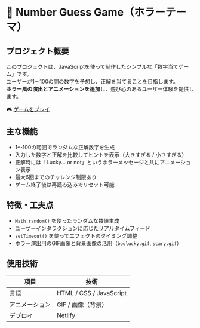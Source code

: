 # 👻 Number Guess Game（ホラーテーマ）

## プロジェクト概要

このプロジェクトは、JavaScriptを使って制作したシンプルな「数字当てゲーム」です。  
ユーザーが1〜100の間の数字を予想し、正解を当てることを目指します。  
**ホラー風の演出とアニメーションを追加**し、遊び心のあるユーザー体験を提供します。

🎮 [ゲームをプレイ](https://number-guess-gamebyshkim.netlify.app)


## 主な機能

- 1〜100の範囲でランダムな正解数字を生成
- 入力した数字と正解を比較してヒントを表示（大きすぎる / 小さすぎる）
- 正解時には「Lucky... or not」というホラーメッセージと共にアニメーション表示
- 最大6回までのチャレンジ制限あり
- ゲーム終了後は再読み込みでリセット可能

## 特徴・工夫点

- `Math.random()` を使ったランダムな数値生成
- ユーザーインタラクションに応じたリアルタイムフィード
- `setTimeout()` を使ってエフェクトのタイミング調整
- ホラー演出用のGIF画像と背景画像の活用（`boolucky.gif`, `scary.gif`）


## 使用技術

| 項目         | 技術        |
|--------------|-------------|
| 言語         | HTML / CSS / JavaScript |
| アニメーション | GIF / 画像（背景） |
| デプロイ     | Netlify     |
                      

